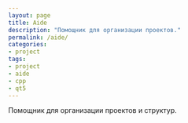 ```yaml
---
layout: page
title: Aide
description: "Помощник для организации проектов."
permalink: /aide/
categories: 
- project
tags:
- project
- aide
- cpp
- qt5
---
```

Помощник для организации проектов и структур.
